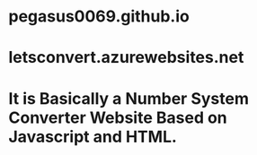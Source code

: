 # pegasus0069.github.io
# letsconvert.azurewebsites.net
# It is Basically a Number System Converter Website Based on Javascript and HTML.